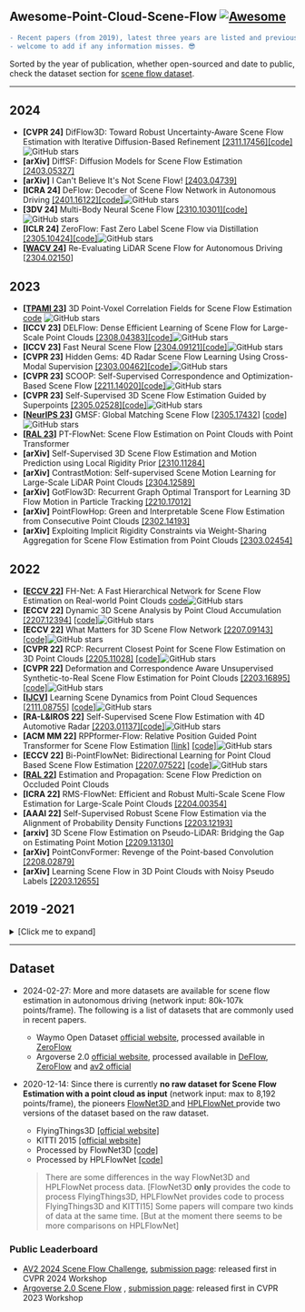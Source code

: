 Awesome-Point-Cloud-Scene-Flow [![Awesome](https://awesome.re/badge.svg)](https://awesome.re)
---


```diff
- Recent papers (from 2019), latest three years are listed and previous papers are in expandable list.
- welcome to add if any information misses. 😎
```

Sorted by the year of publication, whether open-sourced and date to public, check the dataset section for [scene flow dataset](#dataset).

---

## 2024
- **[CVPR 24]** DifFlow3D: Toward Robust Uncertainty-Aware Scene Flow Estimation with Iterative Diffusion-Based Refinement [[2311.17456]](https://arxiv.org/abs/2311.17456)[[code]](https://github.com/IRMVLab/DifFlow3D)![GitHub stars](https://img.shields.io/github/stars/IRMVLab/DifFlow3D.svg?logo=github&label=Stars)
- **[arXiv]** DiffSF: Diffusion Models for Scene Flow Estimation [[2403.05327]](https://arxiv.org/abs/2403.05327)
- **[arXiv]** I Can't Believe It's Not Scene Flow! [[2403.04739]](https://arxiv.org/abs/2403.04739)
- **[ICRA 24]** DeFlow: Decoder of Scene Flow Network in Autonomous Driving [[2401.16122]](https://arxiv.org/abs/2401.16122)[[code]](https://github.com/KTH-RPL/DeFlow)![GitHub stars](https://img.shields.io/github/stars/KTH-RPL/DeFlow.svg?logo=github&label=Stars)
- **[3DV 24]** Multi-Body Neural Scene Flow [[2310.10301]](https://arxiv.org/abs/2310.10301)[[code]](https://github.com/kavisha725/MBNSF)![GitHub stars](https://img.shields.io/github/stars/kavisha725/MBNSF.svg?logo=github&label=Stars)
- **[ICLR 24]** ZeroFlow: Fast Zero Label Scene Flow via Distillation [[2305.10424]](https://arxiv.org/abs/2305.10424)[[code]](https://github.com/kylevedder/zeroflow)![GitHub stars](https://img.shields.io/github/stars/kylevedder/zeroflow.svg?logo=github&label=Stars)
- **[[WACV 24](https://openaccess.thecvf.com/content/WACV2024/papers/Chodosh_Re-Evaluating_LiDAR_Scene_Flow_WACV_2024_paper.pdf)]** Re-Evaluating LiDAR Scene Flow for Autonomous Driving [[2304.02150](https://arxiv.org/abs/2304.02150)]


## 2023
- **[[TPAMI 23](https://ieeexplore.ieee.org/document/10178057)]** 3D Point-Voxel Correlation Fields for Scene Flow Estimation [code](https://github.com/weiyithu/PV-RAFT/tree/dpvraft) ![GitHub stars](https://img.shields.io/github/stars/weiyithu/PV-RAFT.svg?logo=github&label=Stars)
- **[ICCV 23]** DELFlow: Dense Efficient Learning of Scene Flow for Large-Scale Point Clouds [[2308.04383]](https://arxiv.org/abs/2308.04383)[[code]](https://github.com/IRMVLab/DELFlow)![GitHub stars](https://img.shields.io/github/stars/IRMVLab/DELFlow.svg?logo=github&label=Stars)
- **[ICCV 23]** Fast Neural Scene Flow [[2304.09121]](https://arxiv.org/abs/2304.09121)[[code]](https://github.com/Lilac-Lee/FastNSF)![GitHub stars](https://img.shields.io/github/stars/Lilac-Lee/FastNSF.svg?logo=github&label=Stars)
- **[CVPR 23]** Hidden Gems: 4D Radar Scene Flow Learning Using Cross-Modal Supervision [[2303.00462]](https://arxiv.org/abs/2303.00462)[[code]](https://github.com/Toytiny/CMFlow)![GitHub stars](https://img.shields.io/github/stars/Toytiny/CMFlow.svg?logo=github&label=Stars)
- **[CVPR 23]** SCOOP: Self-Supervised Correspondence and Optimization-Based Scene Flow [[2211.14020]](https://arxiv.org/abs/2211.14020)[[code]](https://github.com/itailang/SCOOP)![GitHub stars](https://img.shields.io/github/stars/itailang/SCOOP.svg?logo=github&label=Stars)
- **[CVPR 23]** Self-Supervised 3D Scene Flow Estimation Guided by Superpoints [[2305.02528]](https://arxiv.org/abs/2305.02528)[[code]](https://github.com/supersyq/SPFlowNet)![GitHub stars](https://img.shields.io/github/stars/supersyq/SPFlowNet.svg?logo=github&label=Stars)
- **[[NeurIPS 23](https://openreview.net/forum?id=dybrsuNAB9)]** GMSF: Global Matching Scene Flow [[2305.17432](https://arxiv.org/abs/2305.17432)] [[code](https://github.com/ZhangYushan3/GMSF)]![GitHub stars](https://img.shields.io/github/stars/ZhangYushan3/GMSF.svg?logo=github&label=Stars)
- **[[RAL 23](https://ieeexplore.ieee.org/abstract/document/10064005)]** PT-FlowNet: Scene Flow Estimation on Point Clouds with Point Transformer
- **[arXiv]** Self-Supervised 3D Scene Flow Estimation and Motion Prediction using Local Rigidity Prior [[2310.11284]](https://arxiv.org/abs/2310.11284)
- **[arXiv]** ContrastMotion: Self-supervised Scene Motion Learning for Large-Scale LiDAR Point Clouds [[2304.12589]](https://arxiv.org/abs/2304.12589)
- **[arXiv]** GotFlow3D: Recurrent Graph Optimal Transport for Learning 3D Flow Motion in Particle Tracking [[2210.17012]](https://arxiv.org/abs/2210.17012)
- **[arXiv]** PointFlowHop: Green and Interpretable Scene Flow Estimation from Consecutive Point Clouds [[2302.14193]](https://arxiv.org/abs/2302.14193)
- **[arXiv]** Exploiting Implicit Rigidity Constraints via Weight-Sharing Aggregation for Scene Flow Estimation from Point Clouds [[2303.02454]](https://arxiv.org/abs/2303.02454)
  
## 2022
- **[[ECCV 22](https://www.ecva.net/papers/eccv_2022/papers_ECCV/papers/136990210.pdf)]** FH-Net: A Fast Hierarchical Network for Scene Flow Estimation on Real-world Point Clouds [code](https://github.com/pigtigger/FH-Net)![GitHub stars](https://img.shields.io/github/stars/pigtigger/FH-Net.svg?logo=github&label=Stars)
- **[ECCV 22]** Dynamic 3D Scene Analysis by Point Cloud Accumulation [[2207.12394]](http://arxiv.org/abs/2207.12394) [[code]](https://github.com/prs-eth/PCAccumulation)![GitHub stars](https://img.shields.io/github/stars/prs-eth/PCAccumulation.svg?logo=github&label=Stars)
- **[ECCV 22]** What Matters for 3D Scene Flow Network [[2207.09143]](https://arxiv.org/abs/2207.09143) [[code]](https://github.com/IRMVLab/3DFlow)![GitHub stars](https://img.shields.io/github/stars/IRMVLab/3DFlow.svg?logo=github&label=Stars)
- **[CVPR 22]** RCP: Recurrent Closest Point for Scene Flow Estimation on 3D Point Clouds [[2205.11028]](https://arxiv.org/abs/2205.11028) [[code]](https://github.com/gxd1994/RCP)![GitHub stars](https://img.shields.io/github/stars/gxd1994/RCP.svg?logo=github&label=Stars)
- **[CVPR 22]** Deformation and Correspondence Aware Unsupervised Synthetic-to-Real Scene Flow Estimation for Point Clouds [[2203.16895]](https://arxiv.org/abs/2203.16895) [[code]](https://github.com/leolyj/DCA-SRSFE)![GitHub stars](https://img.shields.io/github/stars/leolyj/DCA-SRSFE.svg?logo=github&label=Stars)
- **[[IJCV](https://link.springer.com/article/10.1007/s11263-021-01551-y)]** Learning Scene Dynamics from Point Cloud Sequences [[2111.08755](https://arxiv.org/abs/2111.08755)] [[code](https://github.com/BestSonny/SPCM)]![GitHub stars](https://img.shields.io/github/stars/BestSonny/SPCM.svg?logo=github&label=Stars)
- **[RA-L&IROS 22]** Self-Supervised Scene Flow Estimation with 4D Automotive Radar [[2203.01137]](http://arxiv.org/abs/2203.01137)[[code]](https://github.com/Toytiny/RaFlow)![GitHub stars](https://img.shields.io/github/stars/Toytiny/RaFlow.svg?logo=github&label=Stars)
- **[ACM MM 22]** RPPformer-Flow: Relative Position Guided Point Transformer for Scene Flow Estimation [[link]](https://dl.acm.org/doi/abs/10.1145/3503161.3547771) [[code]](https://github.com/ustc-hlli/RPPformer-Flow/tree/main)![GitHub stars](https://img.shields.io/github/stars/ustc-hlli/RPPformer-Flow.svg?logo=github&label=Stars)
- **[ECCV 22]** Bi-PointFlowNet: Bidirectional Learning for Point Cloud Based Scene Flow Estimation [[2207.07522]](https://arxiv.org/abs/2207.07522) [[code]](https://github.com/cwc1260/BiFlow)![GitHub stars](https://img.shields.io/github/stars/cwc1260/BiFlow.svg?logo=github&label=Stars)
- **[[RAL 22](https://ieeexplore.ieee.org/abstract/document/9920196)]** Estimation and Propagation: Scene Flow Prediction on Occluded Point Clouds
- **[ICRA 22]** RMS-FlowNet: Efficient and Robust Multi-Scale Scene Flow Estimation for Large-Scale Point Clouds [[2204.00354]](https://arxiv.org/abs/2204.00354)
- **[AAAI 22]** Self-Supervised Robust Scene Flow Estimation via the Alignment of Probability Density Functions [[2203.12193]](https://arxiv.org/abs/2203.12193)
- **[arxiv]** 3D Scene Flow Estimation on Pseudo-LiDAR: Bridging the Gap on Estimating Point Motion [[2209.13130]](https://arxiv.org/abs/2209.13130)
- **[arXiv]** PointConvFormer: Revenge of the Point-based Convolution [[2208.02879]](https://arxiv.org/abs/2208.02879)
- **[arXiv]** Learning Scene Flow in 3D Point Clouds with Noisy Pseudo Labels [[2203.12655]](http://arxiv.org/abs/2203.12655)


## 2019 -2021

<details>
  <summary>[Click me to expand]</summary>

## 2021
- **[CVPR 21]** Self-Supervised Pillar Motion Learning for Autonomous Driving [[2104.08683]](http://arxiv.org/abs/2104.08683)[[code]](https://github.com/qcraftai/pillar-motion)![GitHub stars](https://img.shields.io/github/stars/qcraftai/pillar-motion.svg?logo=github&label=Stars)
- **[CVPR 21]** Learning to Segment Rigid Motions from Two Frames [[2101.03694]](http://arxiv.org/abs/2101.03694)[[code]](https://github.com/gengshan-y/rigidmask)![GitHub stars](https://img.shields.io/github/stars/gengshan-y/rigidmask.svg?logo=github&label=Stars)
- **[CVPR 21 Oral]** Weakly Supervised Learning of Rigid 3D Scene Flow [[2102.08945]](http://arxiv.org/abs/2102.08945)[[code]](https://github.com/zgojcic/Rigid3DSceneFlow)![GitHub stars](https://img.shields.io/github/stars/zgojcic/Rigid3DSceneFlow.svg?logo=github&label=Stars)
- **[CVPR 21]** FESTA: Flow Estimation via Spatial-Temporal Attention for Scene Point Clouds [[2104.00798]](http://arxiv.org/abs/2104.00798) [[code]](https://github.com/InterDigitalInc/FESTA)![GitHub stars](https://img.shields.io/github/stars/InterDigitalInc/FESTA.svg?logo=github&label=Stars)
- **[CVPRW 21]** Occlusion Guided Scene Flow Estimation on 3D Point Clouds [[2104.00798]](http://arxiv.org/abs/2011.14880) [[code]](https://github.com/BillOuyang/OGSFNet)![GitHub stars](https://img.shields.io/github/stars/BillOuyang/OGSFNet.svg?logo=github&label=Stars)
- **[RA-L 21]** Scalable Scene Flow from Point Clouds in the Real World [[2103.01306]](http://arxiv.org/abs/2103.01306), Unofficial implementation code: [kylevedder/zeroflow](https://github.com/kylevedder/zeroflow), [Jabb0/FastFlow3D](https://github.com/Jabb0/FastFlow3D)
- **[3DV 21]** Occlusion Guided Self-supervised Scene Flow Estimation on 3D Point Clouds [[2104.04724]](https://arxiv.org/abs/2104.04724)
- **[AAAI 22]** SCTN: Sparse Convolution-Transformer Network for Scene Flow Estimation [[2105.04447]](http://arxiv.org/abs/2105.04447)
- **[CVPR 21]** HCRF-Flow: Scene Flow from Point Clouds with Continuous High-order CRFs and Position-aware Flow Embedding [[2105.07751]](http://arxiv.org/abs/2105.07751)
- **[CVPR 21 Oral]** Self-Point-Flow: Self-Supervised Scene Flow Estimation from Point Clouds with Optimal Transport and Random Walk [[2105.08248]](https://arxiv.org/abs/2105.08248)
- **[[TIM 22](https://ieeexplore.ieee.org/abstract/document/9754543)]** Residual 3D Scene Flow Learning with Context-Aware Feature Extraction [[2109.04685](https://arxiv.org/abs/2109.04685)]
- **[NeurIPS 21]** Accurate Point Cloud Registration with Robust Optimal Transport [[2111.00648]](http://arxiv.org/abs/2111.00648) [[code]](https://github.com/uncbiag/robot)
- **[NeurIPS 21 spotlight]** Neural Scene Flow Prior [[2111.01253]](https://arxiv.org/abs/2111.01253) [[code]](https://github.com/Lilac-Lee/Neural_Scene_Flow_Prior)![GitHub stars](https://img.shields.io/github/stars/Lilac-Lee/Neural_Scene_Flow_Prior.svg?logo=github&label=Stars)


## 2020
- **[ECCV 20]** PointPWC-Net: A Coarse-to-Fine Network for Supervised and Self-Supervised Scene Flow Estimation on 3D Point Clouds [[1911.12408]](http://arxiv.org/abs/1911.12408)[[code]](https://github.com/DylanWusee/PointPWC)![GitHub stars](https://img.shields.io/github/stars/DylanWusee/PointPWC.svg?logo=github&label=Stars)
- **[ECCV 20]** FLOT: Scene Flow on Point Clouds Guided by Optimal Transport [[2007.11142]](http://arxiv.org/abs/2007.11142)[[code]](https://github.com/valeoai/FLOT)![GitHub stars](https://img.shields.io/github/stars/valeoai/FLOT.svg?logo=github&label=Stars)
- **[3DV 20]** Self-Supervised Learning of Non-Rigid Residual Flow and Ego-Motion [[2009.10467]](http://arxiv.org/abs/2009.10467) [[code]](https://github.com/ivantishchenko/Self-Supervised_Non-Rigid_Flow_and_Ego-Motion)![GitHub stars](https://img.shields.io/github/stars/ivantishchenko/Self-Supervised_Non-Rigid_Flow_and_Ego-Motion.svg?logo=github&label=Stars)
- **[[CVPR 20](https://openaccess.thecvf.com/content_CVPR_2020/html/Mittal_Just_Go_With_the_Flow_Self-Supervised_Scene_Flow_Estimation_CVPR_2020_paper.html)]** Just Go With the Flow: Self-Supervised Scene Flow Estimation [[1912.00497](https://arxiv.org/abs/1912.00497)][[code](https://github.com/HimangiM/Just-Go-with-the-Flow-Self-Supervised-Scene-Flow-Estimation)]![GitHub stars](https://img.shields.io/github/stars/HimangiM/Just-Go-with-the-Flow-Self-Supervised-Scene-Flow-Estimation.svg?logo=github&label=Stars)
- **[CVPR 21]** PV-RAFT: Point-Voxel Correlation Fields for Scene Flow Estimation of Point Clouds [[2012.00987]](https://arxiv.org/abs/2012.00987) [[code]](https://github.com/weiyithu/PV-RAFT)![GitHub stars](https://img.shields.io/github/stars/weiyithu/PV-RAFT.svg?logo=github&label=Stars)
- VoxFlowNet: Learning Scene Flow in 3D Point Clouds through Voxel Grids [[code]](https://github.com/pablorpalafox/voxflownet)![GitHub stars](https://img.shields.io/github/stars/pablorpalafox/voxflownet.svg?logo=github&label=Stars)
- **[3DV 20]** Scene Flow from Point Clouds with or without Learning [[2011.00320]](http://arxiv.org/abs/2011.00320)
- **[3DV 20]** Adversarial Self-Supervised Scene Flow Estimation [[2011.00551]](http://arxiv.org/abs/2011.00551)
- **[[WACV 20](https://openaccess.thecvf.com/content_WACV_2020/html/Wang_FlowNet3D_Geometric_Losses_For_Deep_Scene_Flow_Estimation_WACV_2020_paper.html)]** FlowNet3D++: Geometric Losses For Deep Scene Flow Estimation [[1912.01438](http://arxiv.org/abs/1912.01438)]
- **[[TIP 21](http://ieeexplore.ieee.org/document/9435105/)]** Hierarchical Attention Learning of Scene Flow in 3D Point Clouds [[2010.05762](https://arxiv.org/abs/2010.05762)] 
- **[CVPR 21]** PWCLO-Net: Deep LiDAR Odometry in 3D Point Clouds Using Hierarchical Embedding Mask Optimization [[2012.00972]](https://arxiv.org/abs/2012.00972)
- **[CVPR 21]** FlowStep3D: Model Unrolling for Self-Supervised Scene Flow Estimation [[2011.10147]](https://arxiv.org/abs/2011.10147)
- **[CVPR 21]** RAFT-3D: Scene Flow using Rigid-Motion Embeddings [[2012.00726]](http://arxiv.org/abs/2012.00726)
- **[IROS 20]** PillarFlowNet: A Real-time Deep Multitask Network for LiDAR-based 3D Object Detection and Scene Flow Estimation [[IROS20]](http://ras.papercept.net/images/temp/IROS/files/1208.pdf)

## 2019
- **[[ICCV 19](https://openaccess.thecvf.com/content_ICCV_2019/html/Liu_MeteorNet_Deep_Learning_on_Dynamic_3D_Point_Cloud_Sequences_ICCV_2019_paper.html)]** MeteorNet: Deep Learning on Dynamic 3D Point Cloud Sequences [[1910.09165](http://arxiv.org/abs/1910.09165)][[code](https://github.com/xingyul/meteornet)]![GitHub stars](https://img.shields.io/github/stars/xingyul/meteornet.svg?logo=github&label=Stars)
- **[[CVPR 19](https://openaccess.thecvf.com/content_CVPR_2019/html/Liu_FlowNet3D_Learning_Scene_Flow_in_3D_Point_Clouds_CVPR_2019_paper.html)]** FlowNet3D: Learning Scene Flow in 3D Point Clouds [[1806.01411](https://arxiv.org/abs/1806.01411)][[code](https://github.com/xingyul/flownet3d)]![GitHub stars](https://img.shields.io/github/stars/xingyul/flownet3d.svg?logo=github&label=Stars)
- **[[CVPR 19](https://openaccess.thecvf.com/content_CVPR_2019/html/Gu_HPLFlowNet_Hierarchical_Permutohedral_Lattice_FlowNet_for_Scene_Flow_Estimation_on_CVPR_2019_paper.html)]** HPLFlowNet: Hierarchical Permutohedral Lattice FlowNet for Scene Flow Estimation on Large-scale Point Clouds [[1906.05332](https://arxiv.org/abs/1906.05332)][[code](https://github.com/laoreja/HPLFlowNet)]![GitHub stars](https://img.shields.io/github/stars/laoreja/HPLFlowNet.svg?logo=github&label=Stars)

</details>

---

## Dataset

- 2024-02-27: More and more datasets are available for scene flow estimation in autonomous driving (network input: 80k-107k points/frame). The following is a list of datasets that are commonly used in recent papers.
  - Waymo Open Dataset [official website](https://waymo.com/open/download/), processed available in [ZeroFlow](https://github.com/kylevedder/zeroflow/tree/master/data_prep_scripts)
  - Argoverse 2.0 [official website](https://www.argoverse.org/index.html), processed available in [DeFlow](https://github.com/KTH-RPL/DeFlow/blob/master/0_preprocess.py), [ZeroFlow](https://github.com/kylevedder/zeroflow/tree/master/data_prep_scripts) and [av2 official](https://github.com/argoverse/av2-api/blob/main/src/av2/torch/data_loaders/scene_flow.py)


- 2020-12-14: Since there is currently **no raw dataset for Scene Flow Estimation with a point cloud as input** (network input: max to 8,192 points/frame), the pioneers [FlowNet3D ](https://github.com/xingyul/flownet3d)and [HPLFlowNet ](https://github.com/laoreja/HPLFlowNet)provide two versions of the dataset based on the raw dataset.

  - FlyingThings3D [[official website]](https://lmb.informatik.uni-freiburg.de/resources/datasets/SceneFlowDatasets.en.html)
  - KITTI 2015 [[official website]](http://www.cvlibs.net/datasets/kitti/eval_scene_flow.php?benchmark=flow)
  - Processed by FlowNet3D [[code]](https://github.com/xingyul/flownet3d)
  - Processed by HPLFlowNet [[code]](https://github.com/laoreja/HPLFlowNet)

  > There are some differences in the way FlowNet3D and HPLFlowNet process data.
  > [FlowNet3D **only** provides the code to process FlyingThings3D, HPLFlowNet provides code to process FlyingThings3D and KITTI15]
  > Some papers will compare two kinds of data at the same time. [But at the moment there seems to be more comparisons on HPLFlowNet]

### Public Leaderboard

- [AV2 2024 Scene Flow Challenge](https://www.argoverse.org/sceneflow.html), [submission page](https://eval.ai/web/challenges/challenge-page/2210/submission): released first in CVPR 2024 Workshop
- [Argoverse 2.0 Scene Flow](https://argoverse.github.io/user-guide/tasks/3d_scene_flow.html) , [submission page](https://eval.ai/web/challenges/challenge-page/2010/evaluation): released first in CVPR 2023 Workshop

